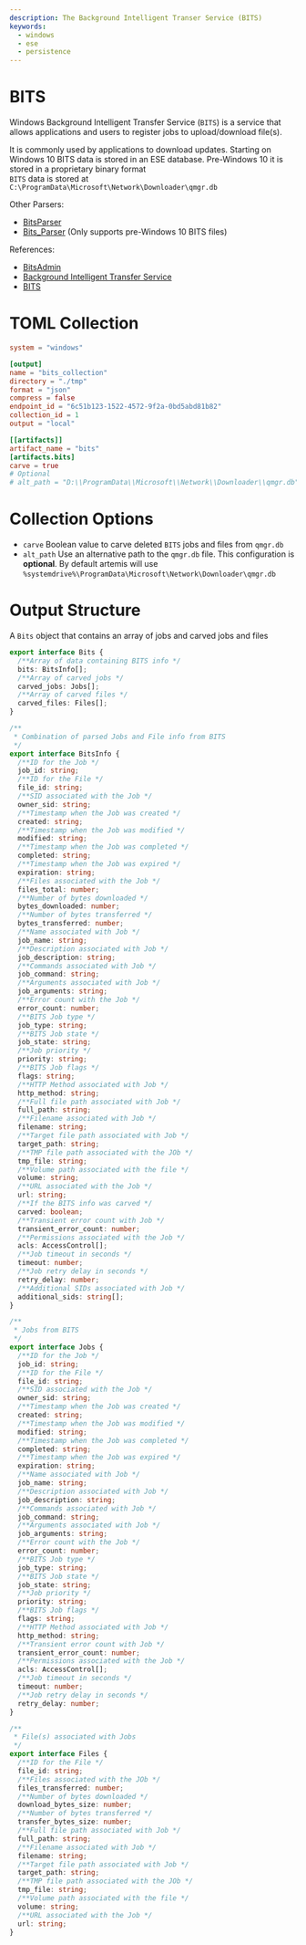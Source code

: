 ```yaml
---
description: The Background Intelligent Transer Service (BITS)
keywords:
  - windows
  - ese
  - persistence
---
```


# BITS

Windows Background Intelligent Transfer Service (`BITS`) is a service that
allows applications and users to register jobs to upload/download file(s).

It is commonly used by applications to download updates. Starting on Windows 10
BITS data is stored in an ESE database. Pre-Windows 10 it is stored in a
proprietary binary format<br /> `BITS` data is stored at
`C:\ProgramData\Microsoft\Network\Downloader\qmgr.db`

Other Parsers:

- [BitsParser](https://github.com/fireeye/BitsParser)
- [Bits_Parser](https://github.com/ANSSI-FR/bits_parser) (Only supports
  pre-Windows 10 BITS files)

References:

- [BitsAdmin](https://ss64.com/nt/bitsadmin.html)
- [Background Intelligent Transfer Service](https://en.wikipedia.org/wiki/Background_Intelligent_Transfer_Service)
- [BITS](https://www.mandiant.com/resources/blog/attacker-use-of-windows-background-intelligent-transfer-service)

# TOML Collection

```toml
system = "windows"

[output]
name = "bits_collection"
directory = "./tmp"
format = "json"
compress = false
endpoint_id = "6c51b123-1522-4572-9f2a-0bd5abd81b82"
collection_id = 1
output = "local"

[[artifacts]]
artifact_name = "bits"
[artifacts.bits]
carve = true
# Optional
# alt_path = "D:\\ProgramData\\Microsoft\\Network\\Downloader\\qmgr.db"
```

# Collection Options

- `carve` Boolean value to carve deleted `BITS` jobs and files from `qmgr.db`
- `alt_path` Use an alternative path to the `qmgr.db` file. This configuration
  is **optional**. By default artemis will use
  `%systemdrive%\ProgramData\Microsoft\Network\Downloader\qmgr.db`

# Output Structure

A `Bits` object that contains an array of jobs and carved jobs and files

```typescript
export interface Bits {
  /**Array of data containing BITS info */
  bits: BitsInfo[];
  /**Array of carved jobs */
  carved_jobs: Jobs[];
  /**Array of carved files */
  carved_files: Files[];
}

/**
 * Combination of parsed Jobs and File info from BITS
 */
export interface BitsInfo {
  /**ID for the Job */
  job_id: string;
  /**ID for the File */
  file_id: string;
  /**SID associated with the Job */
  owner_sid: string;
  /**Timestamp when the Job was created */
  created: string;
  /**Timestamp when the Job was modified */
  modified: string;
  /**Timestamp when the Job was completed */
  completed: string;
  /**Timestamp when the Job was expired */
  expiration: string;
  /**Files associated with the Job */
  files_total: number;
  /**Number of bytes downloaded */
  bytes_downloaded: number;
  /**Number of bytes transferred */
  bytes_transferred: number;
  /**Name associated with Job */
  job_name: string;
  /**Description associated with Job */
  job_description: string;
  /**Commands associated with Job */
  job_command: string;
  /**Arguments associated with Job */
  job_arguments: string;
  /**Error count with the Job */
  error_count: number;
  /**BITS Job type */
  job_type: string;
  /**BITS Job state */
  job_state: string;
  /**Job priority */
  priority: string;
  /**BITS Job flags */
  flags: string;
  /**HTTP Method associated with Job */
  http_method: string;
  /**Full file path associated with Job */
  full_path: string;
  /**Filename associated with Job */
  filename: string;
  /**Target file path associated with Job */
  target_path: string;
  /**TMP file path associated with the JOb */
  tmp_file: string;
  /**Volume path associated with the file */
  volume: string;
  /**URL associated with the Job */
  url: string;
  /**If the BITS info was carved */
  carved: boolean;
  /**Transient error count with Job */
  transient_error_count: number;
  /**Permissions associated with the Job */
  acls: AccessControl[];
  /**Job timeout in seconds */
  timeout: number;
  /**Job retry delay in seconds */
  retry_delay: number;
  /**Additional SIDs associated with Job */
  additional_sids: string[];
}

/**
 * Jobs from BITS
 */
export interface Jobs {
  /**ID for the Job */
  job_id: string;
  /**ID for the File */
  file_id: string;
  /**SID associated with the Job */
  owner_sid: string;
  /**Timestamp when the Job was created */
  created: string;
  /**Timestamp when the Job was modified */
  modified: string;
  /**Timestamp when the Job was completed */
  completed: string;
  /**Timestamp when the Job was expired */
  expiration: string;
  /**Name associated with Job */
  job_name: string;
  /**Description associated with Job */
  job_description: string;
  /**Commands associated with Job */
  job_command: string;
  /**Arguments associated with Job */
  job_arguments: string;
  /**Error count with the Job */
  error_count: number;
  /**BITS Job type */
  job_type: string;
  /**BITS Job state */
  job_state: string;
  /**Job priority */
  priority: string;
  /**BITS Job flags */
  flags: string;
  /**HTTP Method associated with Job */
  http_method: string;
  /**Transient error count with Job */
  transient_error_count: number;
  /**Permissions associated with the Job */
  acls: AccessControl[];
  /**Job timeout in seconds */
  timeout: number;
  /**Job retry delay in seconds */
  retry_delay: number;
}

/**
 * File(s) associated with Jobs
 */
export interface Files {
  /**ID for the File */
  file_id: string;
  /**Files associated with the JOb */
  files_transferred: number;
  /**Number of bytes downloaded */
  download_bytes_size: number;
  /**Number of bytes transferred */
  transfer_bytes_size: number;
  /**Full file path associated with Job */
  full_path: string;
  /**Filename associated with Job */
  filename: string;
  /**Target file path associated with Job */
  target_path: string;
  /**TMP file path associated with the JOb */
  tmp_file: string;
  /**Volume path associated with the file */
  volume: string;
  /**URL associated with the Job */
  url: string;
}
```
